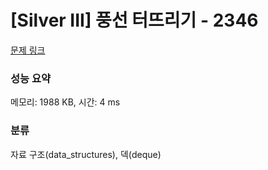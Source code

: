 # [Silver III] 풍선 터뜨리기 - 2346 

[문제 링크](https://www.acmicpc.net/problem/2346) 

### 성능 요약

메모리: 1988 KB, 시간: 4 ms

### 분류

자료 구조(data_structures), 덱(deque)

